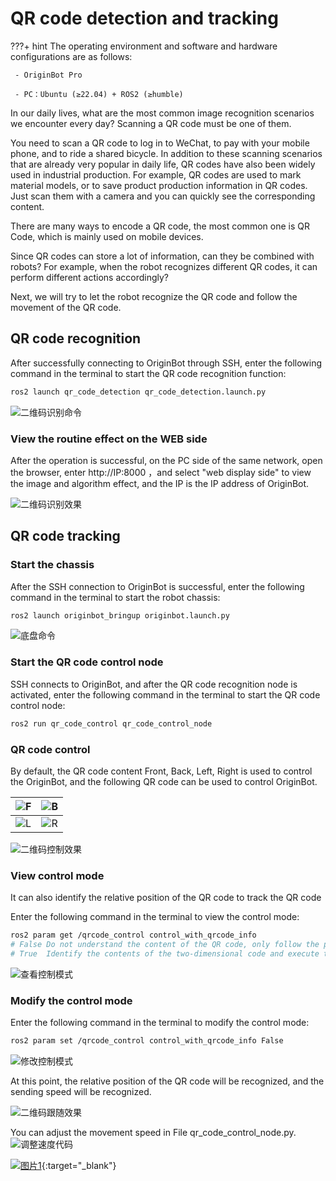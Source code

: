 # **QR code detection and tracking**

???+ hint
    The operating environment and software and hardware configurations are as follows:

     - OriginBot Pro
    
     - PC：Ubuntu (≥22.04) + ROS2 (≥humble)


In our daily lives, what are the most common image recognition scenarios we encounter every day? Scanning a QR code must be one of them.

You need to scan a QR code to log in to WeChat, to pay with your mobile phone, and to ride a shared bicycle. In addition to these scanning scenarios that are already very popular in daily life, QR codes have also been widely used in industrial production. For example, QR codes are used to mark material models, or to save product production information in QR codes. Just scan them with a camera and you can quickly see the corresponding content.

There are many ways to encode a QR code, the most common one is QR Code, which is mainly used on mobile devices.

Since QR codes can store a lot of information, can they be combined with robots? For example, when the robot recognizes different QR codes, it can perform different actions accordingly?

Next, we will try to let the robot recognize the QR code and follow the movement of the QR code.

## **QR code recognition**

After successfully connecting to OriginBot through SSH, enter the following command in the terminal to start the QR code recognition function:

```bash
ros2 launch qr_code_detection qr_code_detection.launch.py
```
![二维码识别命令](../../assets/img/qrcode_detection/二维码识别命令.png)

### **View the routine effect on the WEB side**

After the operation is successful, on the PC side of the same network, open the browser, enter http://IP:8000 ，and select "web display side" to view the image and algorithm effect, and the IP is the IP address of OriginBot.

![二维码识别效果](../../assets/img/qrcode_detection/二维码识别效果.png)

## **QR code tracking**

### **Start the chassis**

After the SSH connection to OriginBot is successful, enter the following command in the terminal to start the robot chassis:

```bash
ros2 launch originbot_bringup originbot.launch.py
```

![底盘命令](../../assets/img/qrcode_detection/底盘命令.png)

### **Start the QR code control node**

SSH connects to OriginBot, and after the QR code recognition node is activated, enter the following command in the terminal to start the QR code control node:

```bash
ros2 run qr_code_control qr_code_control_node
```

### **QR code control**

By default, the QR code content Front, Back, Left, Right is used to control the OriginBot, and the following QR code can be used to control OriginBot.

| ![F](../../assets/img/qrcode_detection/F.png) | ![B](../../assets/img/qrcode_detection/B.png) |
| ---------------------------------- | ---------------------------------- |
| ![L](../../assets/img/qrcode_detection/L.png) | ![R](../../assets/img/qrcode_detection/R.png) |



![二维码控制效果](../../assets/img/qrcode_detection/二维码控制效果.png)

### **View control mode**

It can also identify the relative position of the QR code to track the QR code

Enter the following command in the terminal to view the control mode:

```bash
ros2 param get /qrcode_control control_with_qrcode_info
# False Do not understand the content of the QR code, only follow the position of the QR code
# True  Identify the contents of the two-dimensional code and execute the command according to the contents of the two-dimensional code
```

![查看控制模式](../../assets/img/qrcode_detection/查看控制模式.png)

### **Modify the control mode**

Enter the following command in the terminal to modify the control mode:

```bash
ros2 param set /qrcode_control control_with_qrcode_info False
```

![修改控制模式](../../assets/img/qrcode_detection/修改控制模式.png)

At this point, the relative position of the QR code will be recognized, and the sending speed will be recognized.

![二维码跟随效果](../../assets/img/qrcode_detection/二维码跟随效果.png)

 You can adjust the movement speed in File qr_code_control_node.py.
 ![调整速度代码](../../assets/img/qrcode_detection/调整速度代码.png)



[![图片1](../../assets/img/footer.png)](https://www.guyuehome.com/){:target="_blank"}
